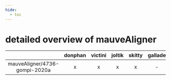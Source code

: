 ```yaml
---
hide:
  - toc
---
```


detailed overview of mauveAligner
=================================

| |donphan|victini|joltik|skitty|gallade|accelgor|swalot|doduo|
| :---: | :---: | :---: | :---: | :---: | :---: | :---: | :---: | :---: |
|mauveAligner/4736-gompi-2020a|x|x|x|x|-|-|-|x|
